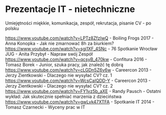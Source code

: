 # Prezentacje IT - nietechniczne
Umiejętności miękkie, komunikacja, zespół, rekrutacja, pisanie CV - po polsku

https://www.youtube.com/watch?v=LPTz8ZfzIwQ - Boiling Frogs 2017 - Anna Konopka - Jak nie zmarnować 8h za biurkiem? <br>
https://www.youtube.com/watch?v=sgi1XF_4SNc - 76 Spotkanie Wrocław JUG - Anita Przybył - Napraw swój Zespół <br>
https://www.youtube.com/watch?v=qcsyB_470kw - Confitura 2016 - Tomasz Borek - Junior, szuka pracy, jak znaleźć tę dobrą <br>
https://www.youtube.com/watch?v=cLGDn5Z6v6w - Careercon 2013 - Jerzy Zientkowski - Dlaczego nie wysyłać CV? cz. 1<br>
https://www.youtube.com/watch?v=WcsCaIQDD-Y - Careercon 2013 - Jerzy Zientkowski - Dlaczego nie wysyłać CV? cz. 2<br>
https://www.youtube.com/watch?v=FY1vz5b_aXE - Randy Pausch - Ostatni wykład: Jak skutecznie spełniać marzenia z dzieciństwa<br>
https://www.youtube.com/watch?v=gwLvk47XTFA - Spotkanie IT 2014 - Tomasz Czarnecki - Wyceny prac w IT<br/>
